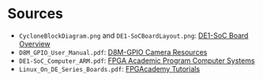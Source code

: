 # Sources

- `CycloneBlockDiagram.png` and `DE1-SoCBoardLayout.png`: [DE1-SoC Board Overview](https://www.terasic.com.tw/cgi-bin/page/archive.pl?Language=English&No=836)
- `D8M_GPIO_User_Manual.pdf`: [D8M-GPIO Camera Resources](https://www.terasic.com.tw/cgi-bin/page/archive.pl?Language=English&CategoryNo=68&No=1011&PartNo=4#contents)
- `DE1-SoC_Computer_ARM.pdf`: [FPGA Academic Program Computer Systems](https://www.intel.com/content/www/us/en/developer/topic-technology/fpga-academic/materials-computer-systems.html)
- `Linux_On_DE_Series_Boards.pdf`: [FPGAcademy Tutorials](https://fpgacademy.org/tutorials.html)
